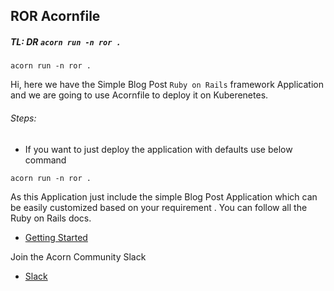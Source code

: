 ## ROR Acornfile

##### TL: DR  `acorn run -n ror .`
```
acorn run -n ror .
```

Hi, here we have the Simple Blog Post `Ruby on Rails` framework Application and we are going to use Acornfile to deploy it on Kuberenetes.

###### Steps:

- If you want to just deploy the application with defaults use below command
```
acorn run -n ror .
```

As this Application just include the simple Blog Post Application which can be easily customized based on your requirement . You can follow all the Ruby on Rails docs.

- [Getting Started](https://guides.rubyonrails.org/getting_started.html)

Join the Acorn Community Slack

- [Slack](http://slack.acorn.io/)